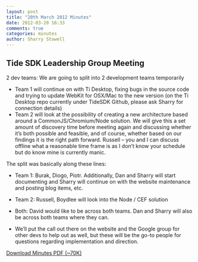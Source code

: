 ```yaml
---
layout: post
title: "20th March 2012 Minutes"
date: 2012-03-20 16:33
comments: true
categories: minutes
author: Sharry Stowell
---
```


## Tide SDK Leadership Group Meeting

2 dev teams: We are going to split into 2 development teams temporarily

* Team 1 will continue on with Ti Desktop, fixing bugs in the source code and trying to update WebKit for OSX/Mac to the new version (on the Ti Desktop repo currently under TideSDK Github, please ask Sharry for connection details)
* Team 2 will look at the possibility of creating a new architecture based around a CommonJS/Chromium/Node solution. We will give this a set amount of discovery time before meeting again and discussing whether it’s both possible and feasible, and of course, whether based on our findings it is the right path forward. Russell – you and I can discuss offline what a reasonable time frame is as I don’t know your schedule but do know mine is currently manic.

The split was basically along these lines:

* Team 1: Burak, Diogo, Piotr. Additionally, Dan and Sharry will start documenting and Sharry will continue on with the website maintenance and posting blog items, etc.
* Team 2: Russell, Boydlee will look into the Node / CEF solution

* Both: David would like to be across both teams. Dan and Sharry will also be across both teams where they can.
* We’ll put the call out there on the website and the Google group for other devs to help out as well, but these will be the go-to people for questions regarding implementation and direction.

[Download Minutes PDF (~70K)](http://tidesdk.github.com/downloads/TideSDK-Minutes-20032012.pdf)
